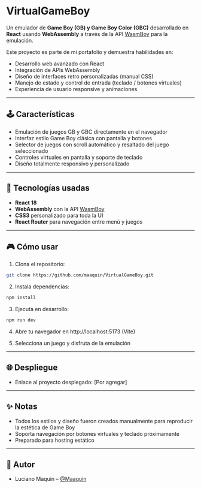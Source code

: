 # VirtualGameBoy

Un emulador de **Game Boy (GB) y Game Boy Color (GBC)** desarrollado en **React** usando **WebAssembly** a través de la API [WasmBoy](https://github.com/torch2424/wasmboy) para la emulación.

Este proyecto es parte de mi portafolio y demuestra habilidades en:

- Desarrollo web avanzado con React
- Integración de APIs WebAssembly
- Diseño de interfaces retro personalizadas (manual CSS)
- Manejo de estado y control de entrada (teclado / botones virtuales)
- Experiencia de usuario responsive y animaciones

---

## 🕹 Características

- Emulación de juegos GB y GBC directamente en el navegador
- Interfaz estilo Game Boy clásica con pantalla y botones
- Selector de juegos con scroll automático y resaltado del juego seleccionado
- Controles virtuales en pantalla y soporte de teclado
- Diseño totalmente responsivo y personalizado

---

## 🚀 Tecnologías usadas

- **React 18**
- **WebAssembly** con la API [WasmBoy](https://github.com/torch2424/wasmboy)
- **CSS3** personalizado para toda la UI
- **React Router** para navegación entre menú y juegos

---

## 🎮 Cómo usar

1. Clona el repositorio:
```bash
git clone https://github.com/maaquin/VirtualGameBoy.git
```

2. Instala dependencias:
```bash
npm install
```

3. Ejecuta en desarrollo:
```bash
npm run dev
```

4. Abre tu navegador en http://localhost:5173 (Vite)

5. Selecciona un juego y disfruta de la emulación

---

## 🌐 Despliegue
- Enlace al proyecto desplegado: [Por agregar]

---

## ✨ Notas
- Todos los estilos y diseño fueron creados manualmente para reproducir la estética de Game Boy
- Soporta navegación por botones virtuales y teclado próximamente
- Preparado para hosting estático

---

## 📌 Autor
- Luciano Maquin – [@Maaquin](https://github.com/maaquin)